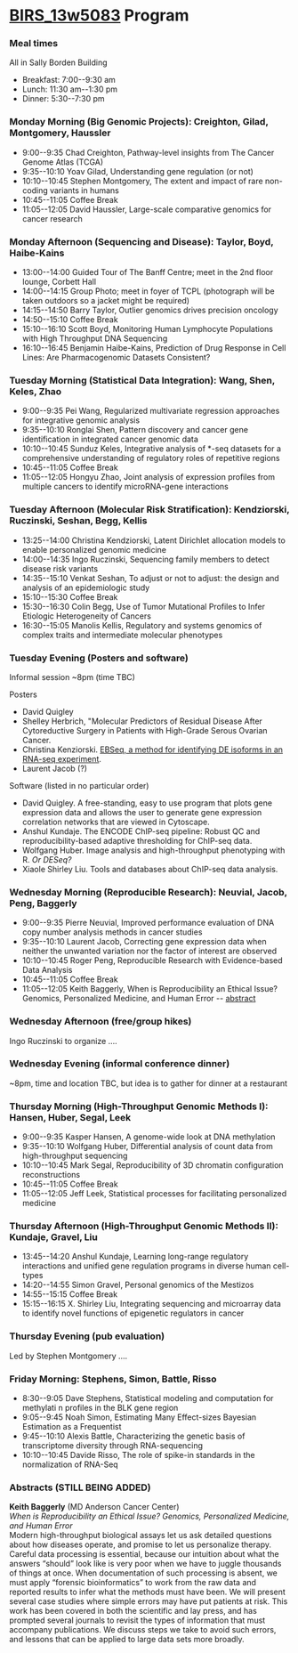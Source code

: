 [BIRS_13w5083](index.html) Program
========================================================

### Meal times

All in Sally Borden Building

  * Breakfast: 7:00--9:30 am
  * Lunch: 11:30 am--1:30 pm
  * Dinner: 5:30--7:30 pm
  
### Monday Morning (Big Genomic Projects): Creighton, Gilad, Montgomery, Haussler

  * 9:00--9:35 Chad Creighton, Pathway-level insights from The Cancer Genome Atlas (TCGA)
  * 9:35--10:10 Yoav Gilad, Understanding gene regulation (or not)
  * 10:10--10:45 Stephen Montgomery, The extent and impact of rare non-coding variants in humans
  * 10:45--11:05 Coffee Break
  * 11:05--12:05 David Haussler, Large-scale comparative genomics for cancer research
  
### Monday Afternoon (Sequencing and Disease): Taylor, Boyd, Haibe-Kains

  * 13:00--14:00 Guided Tour of The Banff Centre; meet in the 2nd floor lounge, Corbett Hall
  * 14:00--14:15 Group Photo; meet in foyer of TCPL (photograph will be taken outdoors so a jacket might be required)
  * 14:15--14:50 Barry Taylor, Outlier genomics drives precision oncology
  * 14:50--15:10 Coffee Break
  * 15:10--16:10 Scott Boyd, Monitoring Human Lymphocyte Populations with High Throughput DNA Sequencing
  * 16:10--16:45 Benjamin Haibe-Kains, Prediction of Drug Response in Cell Lines: Are Pharmacogenomic Datasets Consistent?

### Tuesday Morning (Statistical Data Integration): Wang, Shen, Keles, Zhao

  * 9:00--9:35 Pei Wang, Regularized multivariate regression approaches for integrative genomic analysis
  * 9:35--10:10 Ronglai Shen, Pattern discovery and cancer gene identification in integrated cancer genomic data
  * 10:10--10:45 Sunduz Keles, Integrative analysis of *-seq datasets for a comprehensive understanding of regulatory roles of repetitive regions
  * 10:45--11:05 Coffee Break
  * 11:05--12:05 Hongyu Zhao, Joint analysis of expression profiles from multiple cancers to identify microRNA-gene interactions

### Tuesday Afternoon (Molecular Risk Stratification): Kendziorski, Ruczinski, Seshan, Begg, Kellis

  * 13:25--14:00 Christina Kendziorski, Latent Dirichlet allocation models to enable personalized genomic medicine
  * 14:00--14:35 Ingo Ruczinski, Sequencing family members to detect disease risk variants
  * 14:35--15:10 Venkat Seshan, To adjust or not to adjust: the design and analysis of an epidemiologic study
  * 15:10--15:30 Coffee Break
  * 15:30--16:30 Colin Begg, Use of Tumor Mutational Profiles to Infer Etiologic Heterogeneity of Cancers
  * 16:30--15:05 Manolis Kellis, Regulatory and systems genomics of complex traits and intermediate molecular phenotypes

### Tuesday Evening (Posters and software)

Informal session ~8pm (time TBC)

Posters

  * David Quigley
  * Shelley Herbrich, "Molecular Predictors of Residual Disease After Cytoreductive Surgery in Patients with High-Grade Serous Ovarian Cancer.
  * Christina Kenziorski. [EBSeq, a method for identifying DE isoforms in an RNA-seq experiment](http://bioinformatics.oxfordjournals.org/content/early/2013/02/21/bioinformatics.btt087.abstract).
  * Laurent Jacob (?)
  
Software (listed in no particular order)

  * David Quigley. A free-standing, easy to use program that plots gene expression data and allows the user to generate gene expression correlation networks that are viewed in Cytoscape.
  * Anshul Kundaje. The ENCODE ChIP-seq pipeline: Robust QC and reproducibility-based adaptive thresholding for ChIP-seq data.
  * Wolfgang Huber. Image analysis and high-throughput phenotyping with R. *Or DESeq?*
  * Xiaole Shirley Liu. Tools and databases about ChIP-seq data analysis.
  
### Wednesday Morning (Reproducible Research): Neuvial, Jacob, Peng, Baggerly

  * 9:00--9:35 Pierre Neuvial, Improved performance evaluation of DNA copy number analysis methods in cancer studies
  * 9:35--10:10 Laurent Jacob, Correcting gene expression data when neither the unwanted variation nor the factor of interest are observed
 * 10:10--10:45 Roger Peng, Reproducible Research with Evidence-based Data Analysis
  * 10:45--11:05 Coffee Break
  * 11:05--12:05 Keith Baggerly, When is Reproducibility an Ethical Issue? Genomics, Personalized Medicine, and Human Error -- [abstract](#baggerly)

### Wednesday Afternoon (free/group hikes)

Ingo Ruczinski to organize ....

### Wednesday Evening (informal conference dinner)

~8pm, time and location TBC, but idea is to gather for dinner at a restaurant

### Thursday Morning (High-Throughput Genomic Methods I): Hansen, Huber, Segal, Leek

  * 9:00--9:35 Kasper Hansen, A genome-wide look at DNA methylation
  * 9:35--10:10 Wolfgang Huber, Differential analysis of count data from high-throughput sequencing
  * 10:10--10:45 Mark Segal, Reproducibility of 3D chromatin configuration reconstructions
  * 10:45--11:05 Coffee Break
  * 11:05--12:05 Jeff Leek, Statistical processes for facilitating personalized medicine

### Thursday Afternoon (High-Throughput Genomic Methods II): Kundaje, Gravel, Liu

  * 13:45--14:20 Anshul Kundaje, Learning long-range regulatory interactions and unified gene regulation programs in diverse human cell-types
  * 14:20--14:55 Simon Gravel, Personal genomics of the Mestizos
  * 14:55--15:15 Coffee Break
  * 15:15--16:15 X. Shirley Liu, Integrating sequencing and microarray data to identify novel functions of epigenetic regulators in cancer
  
### Thursday Evening (pub evaluation)

Led by Stephen Montgomery ....

### Friday Morning: Stephens, Simon, Battle, Risso

  * 8:30--9:05 Dave Stephens, Statistical modeling and computation for methylati n profiles in the BLK gene region
  * 9:05--9:45 Noah Simon, Estimating Many Effect-sizes Bayesian Estimation as a Frequentist
  * 9:45--10:10 Alexis Battle, Characterizing the genetic basis of transcriptome diversity through RNA-sequencing
  * 10:10--10:45 Davide Risso, The role of spike-in standards in the normalization of RNA-Seq
  
### Abstracts (STILL BEING ADDED)

__Keith Baggerly__ (MD Anderson Cancer Center) <a id="baggerly"></a>  
_When is Reproducibility an Ethical Issue? Genomics, Personalized Medicine, and Human Error_  
Modern high-throughput biological assays let us ask detailed
questions about how diseases operate, and promise to let us
personalize therapy. Careful data processing is essential, because our
intuition about what the answers “should” look like is very poor when
we have to juggle thousands of things at once. When documentation of
such processing is absent, we must apply “forensic bioinformatics” to
work from the raw data and reported results to infer what the methods
must have been. We will present several case studies where simple
errors may have put patients at risk. This work has been covered in
both the scientific and lay press, and has prompted several journals
to revisit the types of information that must accompany
publications. We discuss steps we take to avoid such errors, and
lessons that can be applied to large data sets more broadly.
